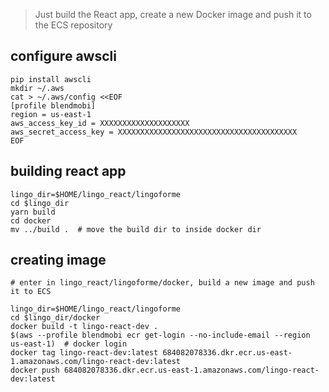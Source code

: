 > Just build the React app, create a new Docker image and push it to the ECS repository

## configure awscli

```
pip install awscli
mkdir ~/.aws
cat > ~/.aws/config <<EOF
[profile blendmobi]
region = us-east-1
aws_access_key_id = XXXXXXXXXXXXXXXXXXXX
aws_secret_access_key = XXXXXXXXXXXXXXXXXXXXXXXXXXXXXXXXXXXXXXXX
EOF
```

## building react app

```
lingo_dir=$HOME/lingo_react/lingoforme
cd $lingo_dir
yarn build
cd docker
mv ../build .  # move the build dir to inside docker dir
```

## creating image

```
# enter in lingo_react/lingoforme/docker, build a new image and push it to ECS

lingo_dir=$HOME/lingo_react/lingoforme
cd $lingo_dir/docker
docker build -t lingo-react-dev .
$(aws --profile blendmobi ecr get-login --no-include-email --region us-east-1)  # docker login
docker tag lingo-react-dev:latest 684082078336.dkr.ecr.us-east-1.amazonaws.com/lingo-react-dev:latest
docker push 684082078336.dkr.ecr.us-east-1.amazonaws.com/lingo-react-dev:latest
```

